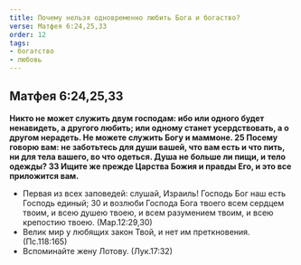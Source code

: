 ```yaml
---
title: Почему нельзя одновременно любить Бога и богаство?
verse: Матфея 6:24,25,33
order: 12
tags: 
- богатство
- любовь
---
```


## Матфея 6:24,25,33

**Никто не может служить двум господам: ибо или одного будет ненавидеть, а другого любить; или одному станет усердствовать, а о другом нерадеть. Не можете служить Богу и маммоне. 25 Посему говорю вам: не заботьтесь для души вашей, что вам есть и что пить, ни для тела вашего, во что одеться. Душа не больше ли пищи, и тело одежды? 33 Ищите же прежде Царства Божия и правды Его, и это все приложится вам.** 

- Первая из всех заповедей: слушай, Израиль! Господь Бог наш есть Господь единый; 30 и возлюби Господа Бога твоего всем сердцем твоим, и всею душею твоею, и всем разумением твоим, и всею крепостию твоею. (Мар.12:29,30)
- Велик мир у любящих закон Твой, и нет им преткновения. (Пс.118:165)
- Вспоминайте жену Лотову. (Лук.17:32)